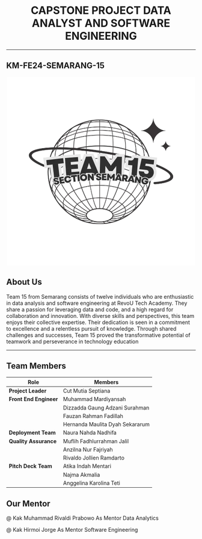 <h1 style="text-align: center;">CAPSTONE PROJECT DATA ANALYST AND SOFTWARE ENGINEERING</h2>
<hr>
<h2>KM-FE24-SEMARANG-15</h2>
<div align="center">
  <img src="assets/img/TEAM 15.webp" alt="Team 15"/>
</div>
<h2>About Us</h2>
<p>Team 15 from Semarang consists of twelve individuals who are enthusiastic in data analysis and software engineering at RevoU Tech Academy. They share a passion for leveraging data and code, and a high regard for collaboration and innovation. With diverse skills and perspectives, this team enjoys their collective expertise. Their dedication is seen in a commitment to excellence and a relentless pursuit of knowledge. Through shared challenges and successes, Team 15 proved the transformative potential of teamwork and perseverance in technology education</p>
<hr>
<h2>Team Members</h2>

| Role                 | Members                              |
|----------------------|--------------------------------------|
| **Project Leader**    | Cut Mutia Septiana
|**Front End Engineer** | Muhammad Mardiyansah                |
|                      | Dizzadda Gaung Adzani Surahman                   |
|                      | Fauzan Rahman Fadillah
|                      | Hernanda Maulita Dyah Sekararum
| **Deployment Team**  | Naura Nahda Nadhifa                       |
| **Quality Assurance**| Muflih Fadhlurrahman Jalil                     |
|                      | Anzilna Nur Fajriyah              |
|                      | Rivaldo Jollien Ramdarto                  |
| **Pitch Deck Team**  | Atika Indah Mentari                        |
|                      | Najma Akmalia                         |
|                      | Anggelina Karolina Teti                       |

<h2>Our Mentor</h2>
<p>@ Kak Muhammad Rivaldi Prabowo As Mentor Data Analytics</p>
<p>@ Kak Hirmoi Jorge As Mentor Software Engineering</p>



